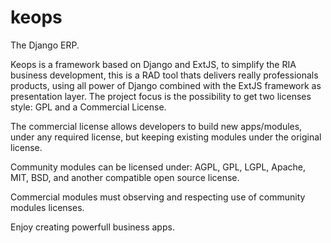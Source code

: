 keops
=====

The Django ERP.

Keops is a framework based on Django and ExtJS, to simplify the RIA business development, 
this is a RAD tool thats delivers really professionals products, using all power of Django combined with the ExtJS framework as presentation layer.
The project focus is the possibility to get two licenses style: GPL and a Commercial License.

The commercial license allows developers to build new apps/modules, under any required license, but keeping existing modules under the original license.

Community modules can be licensed under:
AGPL, GPL, LGPL, Apache, MIT, BSD, and another compatible open source license.

Commercial modules must observing and respecting use of community modules licenses.

Enjoy creating powerfull business apps.

